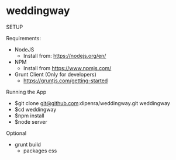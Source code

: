 # weddingway

SETUP

Requirements:

- NodeJS
  - Install from: https://nodejs.org/en/
- NPM
  - Install from https://www.npmjs.com/
- Grunt Client (Only for developers)
  - https://gruntjs.com/getting-started
  
Running the App
- $git clone git@github.com:dipenra/weddingway.git weddingway
- $cd weddingway
- $npm install
- $node server

Optional
- grunt build
  - packages css

